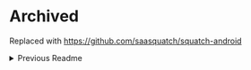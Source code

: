 # Archived

Replaced with https://github.com/saasquatch/squatch-android

<details><summary>Previous Readme</summary>

# Referral SaaSquatch Android SDK

The Referral SaaSquatch Android SDK integrates a referral program into your Android app. Our mobile SDK has been designed to be part of a hybrid mobile device implementation. Client-side SDK elements are used in conjunction with server-side REST API functionality for the most complete, and secure, solution.

With our SDK you can register your users with Referral SaaSquatch, track users referrals, and fetch users information such as referral codes, share links, and rewards. For more information about our iOS SDK please visit our [Android SDK Overview](https://docs.referralsaasquatch.com/mobile/android/).

## Requirements
The minimum Android API required to use this SDK is 15.

## Integration
Please refer to our [Android SDK Quickstart Guide](https://docs.referralsaasquatch.com/mobile/android/quickstart/) for installation and integration information.

## Sample App
A sample app that shows how our Android SDK can be integrated into your apps can be found [here](https://github.com/saasquatch/mobile-sdk-android-sample). Instructions on how to set up and use our sample app have been included.

</details>
